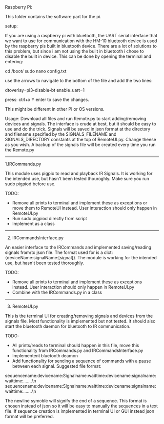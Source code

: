 Raspberry Pi:

This folder contains the software part for the pi. 

setup:

If you are using a raspberry pi with bluetooth, the UART serial interface that we want to use for communication with the HM-10 bluetooth device is used by the raspberry pis built in bluetooth device. There are a lot of solutions to this problem, but since i am not using the built in bluetooth i chose to disable the built in device. This can be done by opening the terminal and entering:

cd /boot/
sudo nano config.txt

use the arrows to navigate to the bottom of the file and add the two lines:

dtoverlay=pi3-disable-bt
enable_uart=1

press: 
ctrl+x
Y
enter
to save the changes. 

This might be different in other PI or OS versions. 

Usage:
Download all files and run Remote.py to start adding/removing devices and signals. The interface is crude at best, but it should be easy to use and do the trick. Signals will be saved in json format at the directory and filename specified by the SIGNALS_FILENAME and SIGNALS_DIRECTORY constants at the top of RemoteUI.py. Change theese as you wish. A backup of the signals file will be created every time you run the Remote.py

----------------------------------------------------------------------------
1.IRCommands.py 

This module uses pigpio to read and playback IR Signals. It is working for the intended use, but hasn't been tested thouroghly. Make sure you run sudo pigpiod before use.

TODO:
- Remove all prints to terminal and implement these as exceptions or move them to RemoteUI instead. User interaction should only happen in RemoteUI.py
- Run sudo pigpiod directly from script
- Implement as a class
----------------------------------------------------------------------------
2. IRCommandsInterface.py

An easier interface to the IRCommands and implemented saving/reading signals from/to json file. The format used for is a dict: {deviceName:signalName:[signal]}. The module is working for the intended use, but hasn't been tested thoroughly.

TODO:
- Remove all prints to terminal and implement these as exceptions instead. User interaction should only happen in RemoteUI.py
- Combine with the IRCommands.py in a class
----------------------------------------------------------------------------
3. RemoteUI.py

This is the terminal UI for creating/removing signals and devices from the signals file. Most functionality is implemented but not tested. It should also start the bluetooth daemon for bluetooth to IR communication.

TODO:
- All prints/reads to terminal should happen in this file, move this functionality 	from IRCommands.py and IRCommandsInterface.py
- Implementent bluetooth deamon
- Add functionality for sending a sequence of commands with a pause between each signal. Suggested file format:

sequencename:devicename:Signalname:waittime:devicename:signalname:waittime:.......\n
sequencename:devicename:Signalname:waittime:devicename:signalname:waittime:.......\n

The newline symoble will signify the end of a sequence. This format is chosen instead of json so it will be easy to manually the sequences in a text file. If sequence creation is implemented in terminal UI or GUI instead json format will be preferred. 